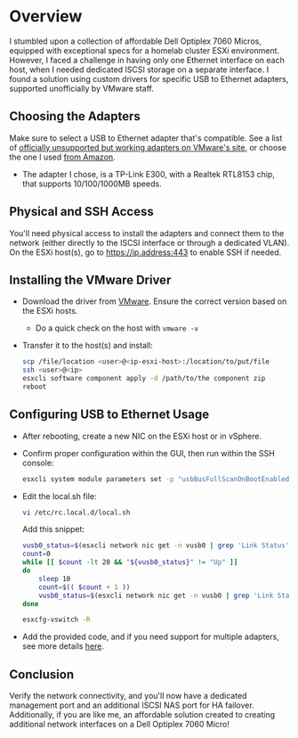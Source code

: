 # Overview

I stumbled upon a collection of affordable Dell Optiplex 7060 Micros, equipped with exceptional specs for a homelab cluster ESXi environment. However, I faced a challenge in having only one Ethernet interface on each host, when I needed dedicated ISCSI storage on a separate interface. I found a solution using custom drivers for specific USB to Ethernet adapters, supported unofficially by VMware staff.

## Choosing the Adapters
Make sure to select a USB to Ethernet adapter that's compatible. See a list of [officially unsupported but working adapters on VMware's site](https://flings.vmware.com/usb-network-native-driver-for-esxi#requirements), or choose the one I used [from Amazon](https://www.amazon.com/dp/B00YUU3KC6?psc=1&ref=ppx_yo2ov_dt_b_product_details).
   - The adapter I chose, is a TP-Link E300, with a Realtek RTL8153 chip, that supports 10/100/1000MB speeds.

## Physical and SSH Access
You'll need physical access to install the adapters and connect them to the network (either directly to the ISCSI interface or through a dedicated VLAN). On the ESXi host(s), go to https://ip.address:443 to enable SSH if needed.

## Installing the VMware Driver
- Download the driver from [VMware](https://flings.vmware.com/usb-network-native-driver-for-esxi#summary). Ensure the correct version based on the ESXi hosts.
    - Do a quick check on the host with `vmware -v`
- Transfer it to the host(s) and install:

    ```bash
    scp /file/location <user>@<ip-esxi-host>:/location/to/put/file
    ssh <user>@<ip>
    esxcli software component apply -d /path/to/the component zip
    reboot
    ```

## Configuring USB to Ethernet Usage
- After rebooting, create a new NIC on the ESXi host or in vSphere.
- Confirm proper configuration within the GUI, then run within the SSH console:

    ```bash
    esxcli system module parameters set -p "usbBusFullScanOnBootEnabled=1" -m vmkusb_nic_fling
    ```

- Edit the local.sh file:

    ```bash
    vi /etc/rc.local.d/local.sh
    ```
    
    Add this snippet:
    
    ```bash
    vusb0_status=$(esxcli network nic get -n vusb0 | grep 'Link Status' | awk '{print $NF}')
    count=0
    while [[ $count -lt 20 && "${vusb0_status}" != "Up" ]]
    do
        sleep 10
        count=$(( $count + 1 ))
        vusb0_status=$(esxcli network nic get -n vusb0 | grep 'Link Status' | awk '{print $NF}')
    done

    esxcfg-vswitch -R
    ```

- Add the provided code, and if you need support for multiple adapters, see more details [here](https://flings.vmware.com/usb-network-native-driver-for-esxi#instructions).

## Conclusion
Verify the network connectivity, and you'll now have a dedicated management port and an additional ISCSI NAS port for HA failover. Additionally, if you are like me, an affordable solution created to creating additional network interfaces on a Dell Optiplex 7060 Micro!

